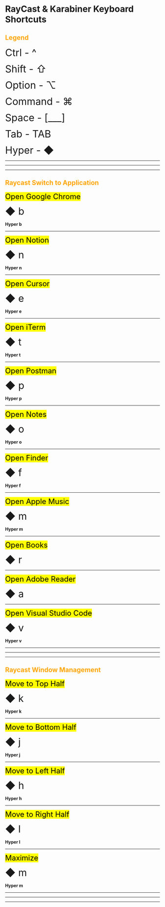 # RayCast & Karabiner Keyboard Shortcuts

## <font color="orange">Legend</font>

<font size="6">Ctrl - ^</font>

<font size="6">Shift - ⇧</font>

<font size="6">Option - ⌥</font>

<font size="6">Command - ⌘</font>

<font size="6">Space - [___]</font>

<font size="6">Tab - TAB</font>

<font size="6">Hyper - ◆</font>

---

---

---

## <font color="orange">Raycast Switch to Application</font>

<font size="5"><mark>Open Google Chrome</mark></font>

<font size="6">◆ b</font>

**Hyper b**

---

<font size="5"><mark>Open Notion</mark></font>

<font size="6">◆ n</font>

**Hyper n**

---

<font size="5"><mark>Open Cursor</mark></font>

<font size="6">◆ e</font>

**Hyper e**

---

<font size="5"><mark>Open iTerm</mark></font>

<font size="6">◆ t</font>

**Hyper t**

---

<font size="5"><mark>Open Postman</mark></font>

<font size="6">◆ p</font>

**Hyper p**

---

<font size="5"><mark>Open Notes</mark></font>

<font size="6">◆ o</font>

**Hyper o**

---

<font size="5"><mark>Open Finder</mark></font>

<font size="6">◆ f</font>

**Hyper f**

---

<font size="5"><mark>Open Apple Music</mark></font>

<font size="6">◆ m</font>

**Hyper m**

---

<font size="5"><mark>Open Books</mark></font>

<font size="6">◆ r</font>

---

<font size="5"><mark>Open Adobe Reader</mark></font>

<font size="6">◆ a</font>

---

<font size="5"><mark>Open Visual Studio Code</mark></font>

<font size="6">◆ v</font>

**Hyper v**

---

---

---

## <font color="orange">Raycast Window Management</font>

<font size="5"><mark>Move to Top Half</mark></font>

<font size="6">◆ k</font>

**Hyper k**

---

<font size="5"><mark>Move to Bottom Half</mark></font>

<font size="6">◆ j</font>

**Hyper j**

---

<font size="5"><mark>Move to Left Half</mark></font>

<font size="6">◆ h</font>

**Hyper h**

---

<font size="5"><mark>Move to Right Half</mark></font>

<font size="6">◆ l</font>

**Hyper l**

---

<font size="5"><mark>Maximize</mark></font>

<font size="6">◆ m</font>

**Hyper m**

---

---

---
